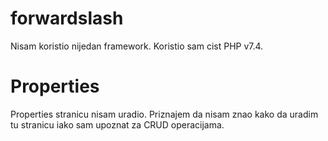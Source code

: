 # forwardslash
Nisam koristio nijedan framework. Koristio sam cist PHP v7.4.
# Properties
Properties stranicu nisam uradio. Priznajem da nisam znao kako da uradim tu stranicu iako sam upoznat za CRUD operacijama.
